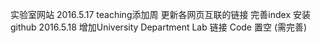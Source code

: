 实验室网站 
2016.5.17 teaching添加周 更新各网页互联的链接 完善index 安装github
2016.5.18 增加University Department Lab 链接 Code 置空 (需完善)
